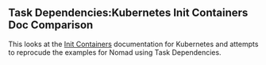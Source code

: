## Task Dependencies:Kubernetes Init Containers Doc Comparison

This looks at the [Init Containers](https://kubernetes.io/docs/concepts/workloads/pods/init-containers/) documentation for Kubernetes and attempts to reprocude the examples for Nomad using Task Dependencies.

